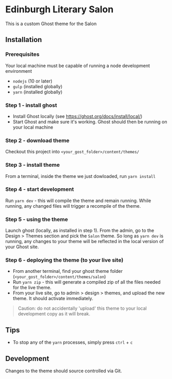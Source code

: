 # Edinburgh Literary Salon

This is a custom Ghost theme for the Salon

## Installation

### Prerequisites

Your local machine must be capable of running a node development environment

* `nodejs` (10 or later)
* `gulp` (installed globally)
* `yarn` (installed globally)

### Step 1 - install ghost

* Install Ghost locally (see https://ghost.org/docs/install/local/)
* Start Ghost and make sure it's working. Ghost should then be running on your local machine

### Step 2 - download theme

Checkout this project into `<your_gost_folder>/content/themes/`

### Step 3 - install theme

From a terminal, inside the theme we just dowloaded, run `yarn install`

### Step 4 - start development

Run `yarn dev` - this will compile the theme and remain running. While running, any changed files will trigger a recompile of the theme.

### Step 5 - using the theme

Launch ghost (locally, as installed in step 1). From the admin, go to the Design > Themes section and pick the `Salon` theme. So long as `yarn dev` is running, any changes to your theme will be reflected in the local version of your Ghost site.

### Step 6 - deploying the theme (to your live site)

* From another terminal, find your ghost theme folder (`<your_gost_folder>/content/themes/salon`)
* Run `yarn zip` - this will generate a compiled zip of all the files needed for the live theme.
* From your live site, go to admin > design > themes, and upload the new theme. It should activate immediately.

> Caution: do not accidentally 'upload' this theme to your local development copy as it will break.

## Tips

* To stop any of the `yarn` processes, simply press `ctrl` + `c`

## Development

Changes to the theme should source controlled via Git.
